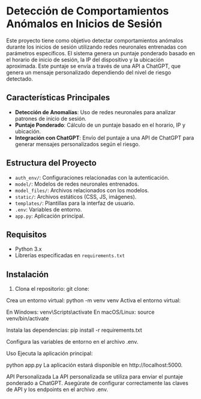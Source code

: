 # Detección de Comportamientos Anómalos en Inicios de Sesión

Este proyecto tiene como objetivo detectar comportamientos anómalos durante los inicios de sesión utilizando redes neuronales entrenadas con parámetros específicos. El sistema genera un puntaje ponderado basado en el horario de inicio de sesión, la IP del dispositivo y la ubicación aproximada. Este puntaje se envía a través de una API a ChatGPT, que genera un mensaje personalizado dependiendo del nivel de riesgo detectado.

## Características Principales

- **Detección de Anomalías**: Uso de redes neuronales para analizar patrones de inicio de sesión.
- **Puntaje Ponderado**: Cálculo de un puntaje basado en el horario, IP y ubicación.
- **Integración con ChatGPT**: Envío del puntaje a una API de ChatGPT para generar mensajes personalizados según el riesgo.

## Estructura del Proyecto

- `auth_env/`: Configuraciones relacionadas con la autenticación.
- `model/`: Modelos de redes neuronales entrenados.
- `model_files/`: Archivos relacionados con los modelos.
- `static/`: Archivos estáticos (CSS, JS, imágenes).
- `templates/`: Plantillas para la interfaz de usuario.
- `.env`: Variables de entorno.
- `app.py`: Aplicación principal.

## Requisitos

- Python 3.x
- Librerías especificadas en `requirements.txt`

## Instalación

1. Clona el repositorio:
   git clone:

Crea un entorno virtual:
python -m venv venv
Activa el entorno virtual:

En Windows:
venv\Scripts\activate
En macOS/Linux:
source venv/bin/activate

Instala las dependencias:
pip install -r requirements.txt

Configura las variables de entorno en el archivo .env.

Uso
Ejecuta la aplicación principal:

python app.py
La aplicación estará disponible en http://localhost:5000.

API Personalizada
La API personalizada se utiliza para enviar el puntaje ponderado a ChatGPT. Asegúrate de configurar correctamente las claves de API y los endpoints en el archivo .env.

